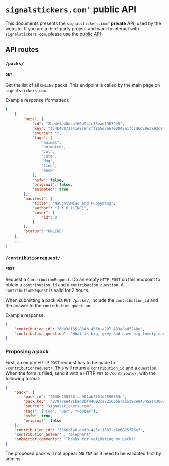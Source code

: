 # `signalstickers.com'` public API 

This documents presents the `signalstickers.com'` **private** API, used by the
website. If you are a third-party project and want to interact with
`signalstickers.com`, please use the [public API](public_api.md) 

## API routes

### `/packs/`

#### `GET`

Get the list of all `ONLINE` packs. This endpoint is called by the main page on
`signalstickers.com`.


Example response (formatted):

```json
[
    {
        "meta": {
            "id": "2be4e9e48dca160d94fc73eadf9079e5",
            "key": "f54b47073e41e8794cff855e5667e0042e1fc7d6d20e3992c8f08d5ca59dfaaf",
            "source": "",
            "tags": [
                "animal",
                "animated",
                "cat",
                "cute",
                "dog",
                "line",
                "meow"
            ],
            "nsfw": false,
            "original": false,
            "animated": true
        },
        "manifest": {
            "title": "NaughtyMiao and PuppyWang",
            "author": "J.X.H (LINE)",
            "cover": {
                "id": 0
            }
        },
        "status": "ONLINE"
    },
    ...
]
```


### `/contributionrequest/`

#### `POST`

Request a `ContributionRequest`. Do an empty `HTTP POST` on this endpoint to
obtain a `contribution_id` and a `contribution_question`. A
`ContributionRequest` is valid for 2 hours.

When submitting a pack via `PUT /packs/`, include the `contribution_id` and the
answer to the `contribution_question`.

Example response: 

```json
{
    "contribution_id": "6da38f85-834b-455b-a207-433a8adf240e",
    "contribution_question": "What is big, grey and have big lovely ears?"
}
```


### Proposing a pack

First, an empty HTTP `POST` request has to be made to `/contributionrequest/`.
This will return a `contribution_id` and a `question`. When the form is filled,
send it with a HTTP `PUT` to `/contribute/`, with the following format:

```json
{
    "pack": {
        "pack_id": "4830e258138fca961ab2151d9596755c", 
        "pack_key": "87078ee421bad8bf44092ca72166b67ae5397e943452e4300ced9367b7f6a1a1",
        "source": "signalstickers.com", 
        "tags": ["Foo", "Bar", "Foobar"], 
        "nsfw": true, 
        "original": false
    },
    "contribution_id": "3666c1a6-daf0-4e5c-1337-e6e6875f75e7",
    "contribution_answer" : "elephant",
    "submitter_comments": "Thanks for validating my pack!"
}
```

The proposed pack will not appear `ONLINE` as it need to be validated first by
admins.